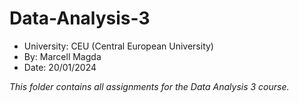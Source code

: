 # Data-Analysis-3
- University: CEU (Central European University)
- By: Marcell Magda
- Date: 20/01/2024

*This folder contains all assignments for the Data Analysis 3 course.*
